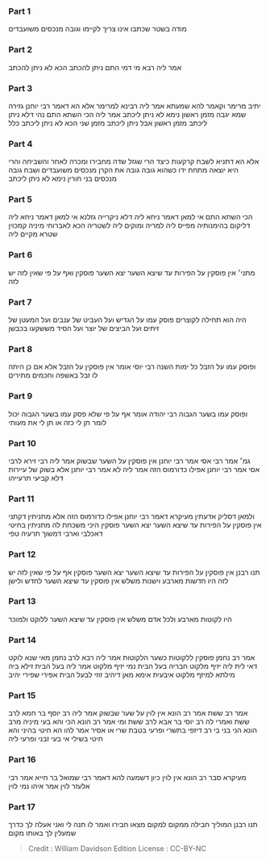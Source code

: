 
### Part 1
מודה בשטר שכתבו אינו צריך לקיימו וגובה מנכסים משועבדים 

### Part 2
אמר ליה רבא מי דמי התם ניתן להכתב הכא לא ניתן להכתב 

### Part 3
יתיב מרימר וקאמר להא שמעתא אמר ליה רבינא למרימר אלא הא דאמר רבי יוחנן גזירה שמא יגבה מזמן ראשון נימא לא ניתן ליכתב אמר ליה הכי השתא התם נהי דלא ניתן ליכתב מזמן ראשון אבל ניתן ליכתב מזמן שני הכא לא ניתן ליכתב כלל

### Part 4
אלא הא דתניא לשבח קרקעות כיצד הרי שגזל שדה מחבירו ומכרה לאחר והשביחה והרי היא יוצאה מתחת ידו כשהוא גובה גובה את הקרן מנכסים משועבדים ושבח גובה מנכסים בני חורין נימא לא ניתן ליכתב

### Part 5
הכי השתא התם אי למאן דאמר ניחא ליה דלא ניקרייה גזלנא אי למאן דאמר ניחא ליה דליקום בהימנותיה מפייס ליה למריה ומוקים ליה לשטריה הכא לאברוחי מיניה קמכוין שטרא מקיים ליה

### Part 6
מתני׳ אין פוסקין על הפירות עד שיצא השער יצא השער פוסקין ואף על פי שאין לזה יש לזה 

### Part 7
היה הוא תחילה לקוצרים פוסק עמו על הגדיש ועל העביט של ענבים ועל המעטן של זיתים ועל הביצים של יוצר ועל הסיד מששקעו בכבשן 

### Part 8
ופוסק עמו על הזבל כל ימות השנה רבי יוסי אומר אין פוסקין על הזבל אלא אם כן היתה לו זבל באשפה וחכמים מתירים 

### Part 9
ופוסק עמו בשער הגבוה רבי יהודה אומר אף על פי שלא פסק עמו בשער הגבוה יכול לומר תן לי כזה או תן לי את מעותי

### Part 10
גמ׳ אמר רבי אסי אמר רבי יוחנן אין פוסקין על השער שבשוק אמר ליה רבי זירא לרבי אסי אמר רבי יוחנן אפילו כדורמוס הזה אמר ליה לא אמר רבי יוחנן אלא בשוק של עיירות דלא קביעי תרעייהו 

### Part 11
ולמאן דסליק אדעתין מעיקרא דאמר רבי יוחנן אפילו כדורמוס הזה אלא מתניתין דקתני אין פוסקין על הפירות עד שיצא השער יצא השער פוסקין היכי משכחת לה מתניתין בחיטי דאכלבי וארבי דמשוך תרעיה טפי

### Part 12
תנו רבנן אין פוסקין על הפירות עד שיצא השער יצא השער פוסקין אף על פי שאין לזה יש לזה היו חדשות מארבע וישנות משלש אין פוסקין עד שיצא השער לחדש ולישן

### Part 13
היו לקוטות מארבע ולכל אדם משלש אין פוסקין עד שיצא השער ללוקט ולמוכר 

### Part 14
אמר רב נחמן פוסקין ללקוטות כשער הלקוטות אמר ליה רבא לרב נחמן מאי שנא לוקט דאי לית ליה יזיף מלקוט חבריה בעל הבית נמי יזיף מלקוט אמר ליה בעל הבית זילא ביה מילתא למיזף מלקוט איבעית אימא מאן דיהיב זוזי לבעל הבית אפירי שפירי יהיב

### Part 15
אמר רב ששת אמר רב הונא אין לוין על שער שבשוק אמר ליה רב יוסף בר חמא לרב ששת ואמרי לה רב יוסי בר אבא לרב ששת ומי אמר רב הונא הכי והא בעי מיניה מרב הונא הני בני בי רב דיזפי בתשרי ופרעי בטבת שרי או אסיר אמר להו הא חיטי בהיני והא חיטי בשילי אי בעי זבני ופרעי ליה

### Part 16
מעיקרא סבר רב הונא אין לוין כיון דשמעה להא דאמר רבי שמואל בר חייא אמר רבי אלעזר לוין אמר איהו נמי לוין 

### Part 17
תנו רבנן המוליך חבילה ממקום למקום מצאו חבירו ואמר לו תנה לי ואני אעלה לך כדרך שמעלין לך באותו מקום

>Credit : William Davidson Edition
>License : CC-BY-NC